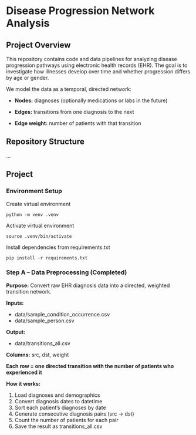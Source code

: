 # Disease Progression Network Analysis

## Project Overview

This repository contains code and data pipelines for analyzing disease progression pathways using electronic health records (EHR).
The goal is to investigate how illnesses develop over time and whether progression differs by age or gender.

We model the data as a temporal, directed network:

- **Nodes:** diagnoses (optionally medications or labs in the future)

- **Edges:** transitions from one diagnosis to the next

- **Edge weight:** number of patients with that transition

## Repository Structure
...  

## Project
### Environment Setup
Create virtual environment
```
python -m venv .venv
```
Activate virtual environment
```
source .venv/bin/activate
```
Install dependencies from requirements.txt
```
pip install -r requirements.txt
```


### Step A – Data Preprocessing (Completed)

**Purpose:** Convert raw EHR diagnosis data into a directed, weighted transition network.

**Inputs:**
- data/sample_condition_occurrence.csv
- data/sample_person.csv

**Output:**
- data/transitions_all.csv

**Columns:** src, dst, weight

**Each row = one directed transition with the number of patients who experienced it**

**How it works:**
1. Load diagnoses and demographics
2. Convert diagnosis dates to datetime
3. Sort each patient’s diagnoses by date
4. Generate consecutive diagnosis pairs (src → dst)
5. Count the number of patients for each pair
6. Save the result as transitions_all.csv
